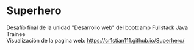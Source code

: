 # Superhero
Desafío final de la unidad "Desarrollo web" del bootcamp Fullstack Java Trainee  
Visualización de la pagina web: https://cr1stian111.github.io/Superhero/
